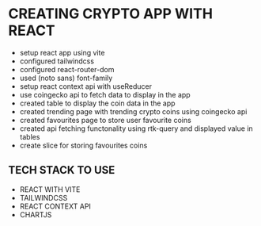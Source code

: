 # CREATING CRYPTO APP WITH REACT

- setup react app using vite
- configured tailwindcss
- configured react-router-dom
- used (noto sans) font-family
- setup react context api with useReducer
- use coingecko api to fetch data to display in the app
- created table to display the coin data in the app
- created trending page with trending crypto coins using coingecko api
- created favourites page to store user favourite coins
- created api fetching functonality using rtk-query and displayed value in tables
- create slice for storing favourites coins

## TECH STACK TO USE

- REACT WITH VITE
- TAILWINDCSS
- REACT CONTEXT API
- CHARTJS
